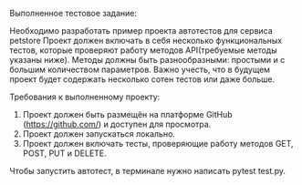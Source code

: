 Выполненное тестовое задание:

Необходимо разработать пример проекта автотестов для сервиса petstore
Проект должен включать в себя несколько функциональных тестов, которые проверяют работу методов 
API(требуемые методы указаны ниже). Методы должны быть разнообразными: простыми и с большим количеством параметров. 
Важно учесть, что в будущем проект будет содержать несколько сотен тестов или даже больше.

Требования к выполненному проекту: 

1. Проект должен быть размещён на платформе GitHub (https://github.com/) и доступен для просмотра.
2. Проект должен запускаться локально.
3. Проект должен включать тесты, проверяющие работу методов GET, POST, PUT и DELETE.

Чтобы запустить автотест, в терминале нужно написать pytest test.py.
